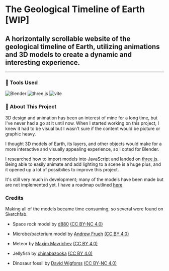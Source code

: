 # The Geological Timeline of Earth [WIP]

## A horizontally scrollable website of the geological timeline of Earth, utilizing animations and 3D models to create a dynamic and interesting experience.

---

### :wrench: Tools Used

![Blender](https://img.shields.io/badge/blender-000.svg?style=for-the-badge&logo=blender&logoColor=white)
![three.js](https://img.shields.io/badge/ThreeJs-black?style=for-the-badge&logo=three.js&logoColor=white)
![vite](https://img.shields.io/badge/Vite-000?style=for-the-badge&logo=vite&logoColor=FFD62E)

### :page_with_curl: About This Project

3D design and animation has been an interest of mine for a long time, but I've never had a go at it until now. When I started working on this project, I knew it had to be visual but I wasn't sure if the content would be picture or graphic heavy.

I thought 3D models of Earth, its layers, and other objects would make for a more interactive and visually appealing experience, so I opted for Blender.

I researched how to import models into JavaScript and landed on [three.js](https://threejs.org/docs/index.html#manual/en/introduction/Creating-a-scene). Being able to easily animate and add lighting to a scene is a huge plus, and it opened up a lot of possibilies to improve this project.

It's still very much in development; many of the models have been made but are not implemented yet. I have a roadmap outlined [here](https://github.com/users/citizen00147/projects/2)

### Credits

Making all of the models became time consuming, so several were found on Sketchfab.

- Space rock model by [d880](https://sketchfab.com/3d-models/space-rocks-a9883c483bc1453589f402a623ebe83f) [(CC BY-NC 4.0)](https://creativecommons.org/licenses/by-nc/4.0/)

- Microbe/bacterium model by [Andrew Frueh](https://sketchfab.com/3d-models/bacterium-75ae189551e94d59aedce00104217533) [(CC BY 4.0)](https://creativecommons.org/licenses/by/4.0/)

- Meteor by [Maxim Mavrichev](https://sketchfab.com/3d-models/meteor-d3a5a7e9a7d24b76841bf0f49d56a5f3) [(CC BY 4.0)](https://creativecommons.org/licenses/by/4.0/)

- Jellyfish by [chinabazooka](https://sketchfab.com/3d-models/jellyfish-d93ac9460e8946ce9b33048e4954b0dd) [(CC BY 4.0)](https://creativecommons.org/licenses/by/4.0/)

- Dinosaur fossil by [David Wigforss](https://sketchfab.com/3d-models/dinosaur-3-637d4c8d47264fc8a5e5b72fabb70a33) [(CC BY-NC 4.0)](https://creativecommons.org/licenses/by-nc/4.0/)

